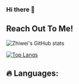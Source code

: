 ### Hi there 👋
## Reach Out To Me!


![Zhiwei's GitHub stats](https://github-readme-stats.vercel.app/api?username=softmagnet&show_icons=true&theme=aura)

[![Top Langs](https://github-readme-stats.vercel.app/api/top-langs/?username=softmagnet&layout=compact&theme=nightowl&count_private=true&langs_count=10&hide=jupyter%20notebook,Tex,Vim%20script,ActionScript,DockerFile,HTML,CSS)](https://github.com/anuraghazra/github-readme-stats)

  ## 🔥 Languages:
